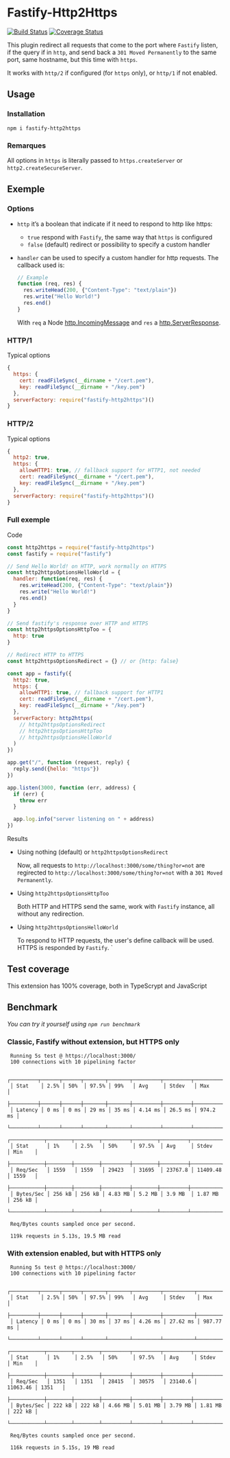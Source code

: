 # Fastify-Http2Https

[![Build Status](https://travis-ci.org/lolo32/fastify-http2https.svg?branch=master)](https://travis-ci.org/lolo32/fastify-http2https)
[![Coverage Status](https://coveralls.io/repos/github/lolo32/fastify-http2https/badge.svg?branch=master)](https://coveralls.io/github/lolo32/fastify-http2https?branch=master)

This plugin redirect all requests that come to the port where `Fastify` listen, if the
query if in `http`, and send back a `301 Moved Permanently` to the same port,
same hostname, but this time with `https`.

It works with `http/2` if configured (for `https` only), or `http/1` if not enabled.

## Usage

### Installation

`npm i fastify-http2https`

### Remarques

All options in `https` is literally passed to `https.createServer` or
`http2.createSecureServer`.

## Exemple

### Options

* `http` it’s a boolean that indicate if it need to respond to http like https:

  - `true` respond with `Fastify`, the same way that `https` is configured
  - `false` (default) redirect or possibility to specify a custom handler

* `handler` can be used to specify a custom handler for http requests. The callback
  used is:
  ```javascript
  // Example
  function (req, res) {
    res.writeHead(200, {"Content-Type": "text/plain"})
    res.write("Hello World!")
    res.end()
  }
  ```
  With `req` a Node [http.IncomingMessage](https://nodejs.org/api/http.html#http_class_http_incomingmessage) and
  `res` a [http.ServerResponse](https://nodejs.org/api/http.html#http_class_http_serverresponse).

### HTTP/1

Typical options

```javascript
{
  https: {
    cert: readFileSync(__dirname + "/cert.pem"),
    key: readFileSync(__dirname + "/key.pem")
  },
  serverFactory: require("fastify-http2https")()
}
```

### HTTP/2

Typical options

```javascript
{
  http2: true,
  https: {
    allowHTTP1: true, // fallback support for HTTP1, not needed
    cert: readFileSync(__dirname + "/cert.pem"),
    key: readFileSync(__dirname + "/key.pem")
  },
  serverFactory: require("fastify-http2https")()
}
```

### Full exemple

Code

```javascript
const http2https = require("fastify-http2https")
const fastify = require("fastify")

// Send Hello World! on HTTP, work normally on HTTPS
const http2httpsOptionsHelloWorld = {
  handler: function(req, res) {
    res.writeHead(200, {"Content-Type": "text/plain"})
    res.write("Hello World!")
    res.end()
  }
}

// Send fastify's response over HTTP and HTTPS
const http2httpsOptionsHttpToo = {
  http: true
}

// Redirect HTTP to HTTPS
const http2httpsOptionsRedirect = {} // or {http: false}

const app = fastify({
  http2: true,
  https: {
    allowHTTP1: true, // fallback support for HTTP1
    cert: readFileSync(__dirname + "/cert.pem"),
    key: readFileSync(__dirname + "/key.pem")
  },
  serverFactory: http2https(
    // http2httpsOptionsRedirect
    // http2httpsOptionsHttpToo
    // http2httpsOptionsHelloWorld
  )
})

app.get("/", function (request, reply) {
  reply.send({hello: "https"})
})

app.listen(3000, function (err, address) {
  if (err) {
    throw err
  }

  app.log.info("server listening on " + address)
})
```

Results

* Using nothing (default) or `http2httpsOptionsRedirect`

  Now, all requests to `http://localhost:3000/some/thing?or=not`
  are regirected to `http://localhost:3000/some/thing?or=not`
  with a `301 Moved Permanently`.

* Using `http2httpsOptionsHttpToo`

  Both HTTP and HTTPS send the same, work with `Fastify` instance, all
  without any redirection.

* Using `http2httpsOptionsHelloWorld`

  To respond to HTTP requests, the user's define callback will be used.
  HTTPS is responded by `Fastify`.
`

## Test coverage

This extension has 100% coverage, both in TypeScrypt and JavaScript

## Benchmark

_You can try it yourself using `npm run benchmark`_

### Classic, Fastify without extension, but HTTPS only
```
 Running 5s test @ https://localhost:3000/
 100 connections with 10 pipelining factor

 ┌─────────┬──────┬──────┬───────┬───────┬─────────┬─────────┬──────────┐
 │ Stat    │ 2.5% │ 50%  │ 97.5% │ 99%   │ Avg     │ Stdev   │ Max      │
 ├─────────┼──────┼──────┼───────┼───────┼─────────┼─────────┼──────────┤
 │ Latency │ 0 ms │ 0 ms │ 29 ms │ 35 ms │ 4.14 ms │ 26.5 ms │ 974.2 ms │
 └─────────┴──────┴──────┴───────┴───────┴─────────┴─────────┴──────────┘
 ┌───────────┬────────┬────────┬─────────┬────────┬─────────┬──────────┬────────┐
 │ Stat      │ 1%     │ 2.5%   │ 50%     │ 97.5%  │ Avg     │ Stdev    │ Min    │
 ├───────────┼────────┼────────┼─────────┼────────┼─────────┼──────────┼────────┤
 │ Req/Sec   │ 1559   │ 1559   │ 29423   │ 31695  │ 23767.8 │ 11409.48 │ 1559   │
 ├───────────┼────────┼────────┼─────────┼────────┼─────────┼──────────┼────────┤
 │ Bytes/Sec │ 256 kB │ 256 kB │ 4.83 MB │ 5.2 MB │ 3.9 MB  │ 1.87 MB  │ 256 kB │
 └───────────┴────────┴────────┴─────────┴────────┴─────────┴──────────┴────────┘

 Req/Bytes counts sampled once per second.

 119k requests in 5.13s, 19.5 MB read
```
### With extension enabled, but with HTTPS only
```
 Running 5s test @ https://localhost:3000/
 100 connections with 10 pipelining factor

 ┌─────────┬──────┬──────┬───────┬───────┬─────────┬──────────┬───────────┐
 │ Stat    │ 2.5% │ 50%  │ 97.5% │ 99%   │ Avg     │ Stdev    │ Max       │
 ├─────────┼──────┼──────┼───────┼───────┼─────────┼──────────┼───────────┤
 │ Latency │ 0 ms │ 0 ms │ 30 ms │ 37 ms │ 4.26 ms │ 27.62 ms │ 987.77 ms │
 └─────────┴──────┴──────┴───────┴───────┴─────────┴──────────┴───────────┘
 ┌───────────┬────────┬────────┬─────────┬─────────┬─────────┬──────────┬────────┐
 │ Stat      │ 1%     │ 2.5%   │ 50%     │ 97.5%   │ Avg     │ Stdev    │ Min    │
 ├───────────┼────────┼────────┼─────────┼─────────┼─────────┼──────────┼────────┤
 │ Req/Sec   │ 1351   │ 1351   │ 28415   │ 30575   │ 23140.6 │ 11063.46 │ 1351   │
 ├───────────┼────────┼────────┼─────────┼─────────┼─────────┼──────────┼────────┤
 │ Bytes/Sec │ 222 kB │ 222 kB │ 4.66 MB │ 5.01 MB │ 3.79 MB │ 1.81 MB  │ 222 kB │
 └───────────┴────────┴────────┴─────────┴─────────┴─────────┴──────────┴────────┘

 Req/Bytes counts sampled once per second.

 116k requests in 5.15s, 19 MB read
```
